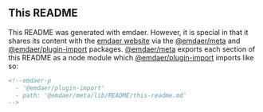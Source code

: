 ## This README

This README was generated with emdaer. However, it is special in that it shares its content with the [emdaer website](emdaer.me) via the [@emdaer/meta](https://www.npmjs.com/package/@emdaer/meta) and [@emdaer/plugin-import](https://www.npmjs.com/package/@emdaer/plugin-import) packages. [@emdaer/meta](https://www.npmjs.com/package/@emdaer/meta) exports each section of this README as a node module which  [@emdaer/plugin-import](https://www.npmjs.com/package/@emdaer/plugin-import) imports like so:

<!-- prettier-ignore-start -->
```md
<!--emdaer-p
  - '@emdaer/plugin-import'
  - path: '@emdaer/meta/lib/README/this-readme.md'
-->
```
<!-- prettier-ignore-end -->

